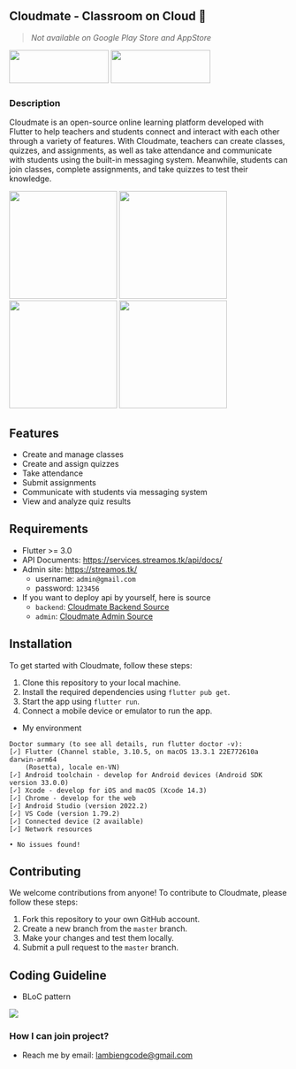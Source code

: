 ## Cloudmate - Classroom on Cloud :beers:

> _Not available on Google Play Store and AppStore_
<p>
<a href="https://apps.apple.com/vn/app/hi-school/id1623113857"><img src="https://askany.com/images/app-store.png" height="60px" width="180px"/></a>
<a href="https://play.google.com/store/apps/details?id=com.wanted.cloudmate"><img src="https://askany.com/images/ch-play.png" height="60px" width="180px"/></a>
</p>

### Description

Cloudmate is an open-source online learning platform developed with Flutter to help teachers and students connect and interact with each other through a variety of features. With Cloudmate, teachers can create classes, quizzes, and assignments, as well as take attendance and communicate with students using the built-in messaging system. Meanwhile, students can join classes, complete assignments, and take quizzes to test their knowledge.

<div>
<img src="https://github.com/hongvinhmobile/flutter_mobile_cloudmate/blob/master/screenshots/home.png?raw=true" width="195px"/>
<img src="https://github.com/hongvinhmobile/flutter_mobile_cloudmate/blob/master/screenshots/class.png?raw=true" width="195px"/>
<img src="https://github.com/hongvinhmobile/flutter_mobile_cloudmate/blob/master/screenshots/details_class.png?raw=true" width="195px"/>
<img src="https://github.com/hongvinhmobile/flutter_mobile_cloudmate/blob/master/screenshots/profile.png?raw=true" width="195px"/>
</div>

## Features

- Create and manage classes
- Create and assign quizzes
- Take attendance
- Submit assignments
- Communicate with students via messaging system
- View and analyze quiz results

## Requirements
- Flutter >= 3.0
- API Documents: https://services.streamos.tk/api/docs/
- Admin site: https://streamos.tk/
  - username: `admin@gmail.com`
  - password: `123456`
- If you want to deploy api by yourself, here is source 
  - `backend`: [Cloudmate Backend Source](https://github.com/lamhan3012cmvn/NestJS_2School/tree/dev)
  - `admin`: [Cloudmate Admin Source](https://github.com/lamhan3012cmvn/admin-cloudmate/tree/master)

## Installation

To get started with Cloudmate, follow these steps:

1. Clone this repository to your local machine.
2. Install the required dependencies using `flutter pub get`.
3. Start the app using `flutter run`.
4. Connect a mobile device or emulator to run the app.

- My environment
```terminal
Doctor summary (to see all details, run flutter doctor -v):
[✓] Flutter (Channel stable, 3.10.5, on macOS 13.3.1 22E772610a darwin-arm64
    (Rosetta), locale en-VN)
[✓] Android toolchain - develop for Android devices (Android SDK version 33.0.0)
[✓] Xcode - develop for iOS and macOS (Xcode 14.3)
[✓] Chrome - develop for the web
[✓] Android Studio (version 2022.2)
[✓] VS Code (version 1.79.2)
[✓] Connected device (2 available)
[✓] Network resources

• No issues found!
```

## Contributing

We welcome contributions from anyone! To contribute to Cloudmate, please follow these steps:

1. Fork this repository to your own GitHub account.
2. Create a new branch from the `master` branch.
3. Make your changes and test them locally.
4. Submit a pull request to the `master` branch.

## Coding Guideline 

- BLoC pattern
<img src="https://bloclibrary.dev/assets/bloc_architecture_full.png"/>

### How I can join project?
- Reach me by email: lambiengcode@gmail.com
